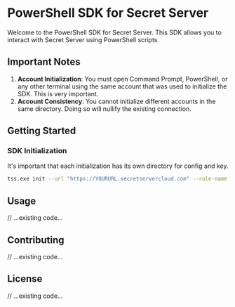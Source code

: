 # PowerShell SDK for Secret Server

Welcome to the PowerShell SDK for Secret Server. This SDK allows you to interact with Secret Server using PowerShell scripts.

## Important Notes

1. **Account Initialization**: You must open Command Prompt, PowerShell, or any other terminal using the same account that was used to initialize the SDK. This is very important.
2. **Account Consistency**: You cannot initialize different accounts in the same directory. Doing so will nullify the existing connection.

## Getting Started

### SDK Initialization

It's important that each initialization has its own directory for config and key.

```sh
tss.exe init --url "https://YOURURL.secretservercloud.com" --rule-name "RSG_SDK" --onboarding-key "KEYVALUEFROMSS" --config-directory "E:\SDK\SDK_Profiles\ACCOUNTNAME\Config" --key-directory "E:\SDK\SDK_Profiles\ACCOUNTNAME\Keys"
```

## Usage

// ...existing code...

## Contributing

// ...existing code...

## License

// ...existing code...
